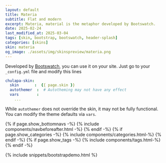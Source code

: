 ```yaml
---
layout: default
title: Materia
subtitle: Flat and modern
excerpt: Materia, material is the metaphor developed by Bootswatch.
date: 2025-02-24
last_modified_at: 2025-03-04
tags: [skin, bootstrap, bootswatch, header-splash]
categories: [skins]
skin: materia
og_image: ./assets/img/skinspreview/materia.png
---
```



Developed by [Bootswatch](https://bootswatch.com/), you can use it on your site. Just go to your `_config.yml` file and modify this lines

```yaml
chulapa-skin: 
  skin       :  {{ page.skin }}
  autothemer  :  # Autotheming may not have any effect
  vars        :    
    ...
```


While `autothemer` does not override the skin, it may not be fully functional. You can modify the theme defaults via `vars`.




{% if page.show_bottomnavs -%}
{% include components/navbeforeafter.html -%}
{% endif -%}
{% if page.show_categories -%}
{% include components/categories.html-%}
{% endif -%}
{% if page.show_tags -%}
{% include components/tags.html-%}
{% endif -%}


{% include snippets/bootstrapdemo.html  %}
